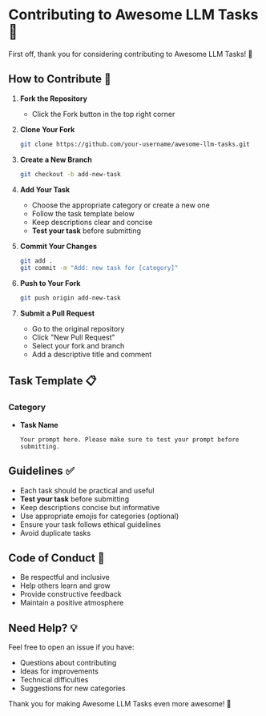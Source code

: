 # Contributing to Awesome LLM Tasks 🤝

First off, thank you for considering contributing to Awesome LLM Tasks! 🌟

## How to Contribute 📝

1. **Fork the Repository** 
   - Click the Fork button in the top right corner

2. **Clone Your Fork** 
   ```bash
   git clone https://github.com/your-username/awesome-llm-tasks.git
   ```

3. **Create a New Branch** 
   ```bash
   git checkout -b add-new-task
   ```

4. **Add Your Task** 
   - Choose the appropriate category or create a new one
   - Follow the task template below
   - Keep descriptions clear and concise
   - **Test your task** before submitting

5. **Commit Your Changes** 
   ```bash
   git add .
   git commit -m "Add: new task for [category]"
   ```

6. **Push to Your Fork** 
   ```bash
   git push origin add-new-task
   ```

7. **Submit a Pull Request** 
   - Go to the original repository
   - Click "New Pull Request"
   - Select your fork and branch
   - Add a descriptive title and comment

## Task Template 📋

### Category
- **Task Name**
  ```
  Your prompt here. Please make sure to test your prompt before submitting.
  ```
## Guidelines ✅

- Each task should be practical and useful
- **Test your task** before submitting
- Keep descriptions concise but informative
- Use appropriate emojis for categories (optional)
- Ensure your task follows ethical guidelines
- Avoid duplicate tasks

## Code of Conduct 🤗

- Be respectful and inclusive
- Help others learn and grow
- Provide constructive feedback
- Maintain a positive atmosphere

## Need Help? 💡

Feel free to open an issue if you have:
- Questions about contributing
- Ideas for improvements
- Technical difficulties
- Suggestions for new categories

Thank you for making Awesome LLM Tasks even more awesome! 🎉